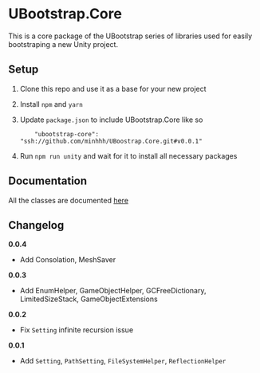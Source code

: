 # UBootstrap.Core

This is a core package of the UBootstrap series of libraries used for easily bootstraping a new Unity project.

## Setup

1. Clone this repo and use it as a base for your new project
2. Install `npm` and `yarn`
3. Update `package.json` to include UBootstrap.Core like so

    ```
        "ubootstrap-core": "ssh://github.com/minhhh/UBoostrap.Core.git#v0.0.1"
    ```
4. Run `npm run unity` and wait for it to install all necessary packages


## Documentation

All the classes are documented [here](https://github.com/minhhh/UBootstrap.Core/blob/master/docs.md)


## Changelog

**0.0.4**

* Add Consolation, MeshSaver

**0.0.3**

* Add EnumHelper, GameObjectHelper, GCFreeDictionary, LimitedSizeStack, GameObjectExtensions

**0.0.2**

* Fix `Setting` infinite recursion issue

**0.0.1**

* Add `Setting`, `PathSetting`, `FileSystemHelper`, `ReflectionHelper`

<br/>
